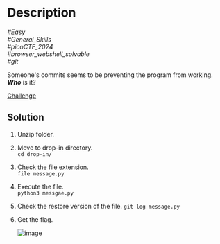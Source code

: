 # Description

_#Easy_<br>
_#General_Skills_<br>
_#picoCTF_2024_<br>
_#browser_webshell_solvable_<br>
_#git_<br>

Someone's commits seems to be preventing the program from working. ***Who*** is it?

[Challenge](../Binary_Search/binary_search.zip)

## Solution

1. Unzip folder.
2. Move to drop-in directory.<br>
   `cd drop-in/`
3. Check the file extension.<br>
   `file message.py`
4. Execute the file.<br>
   `python3 messgae.py`
5. Check the restore version of the file.
   `git log message.py`
6. Get the flag.
   
   ![image](https://github.com/user-attachments/assets/9fbe1fd8-09a7-4aaa-a64d-5985ab0dbcf5)
